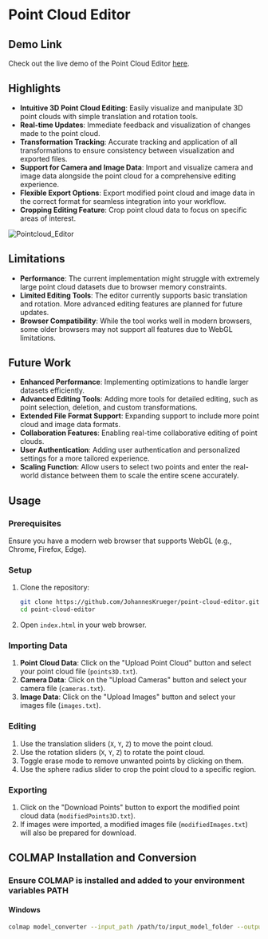 # Point Cloud Editor

## Demo Link
Check out the live demo of the Point Cloud Editor [here](https://www.panoton.de/tools/pointcloud-editor/index.php).

## Highlights
- **Intuitive 3D Point Cloud Editing**: Easily visualize and manipulate 3D point clouds with simple translation and rotation tools.
- **Real-time Updates**: Immediate feedback and visualization of changes made to the point cloud.
- **Transformation Tracking**: Accurate tracking and application of all transformations to ensure consistency between visualization and exported files.
- **Support for Camera and Image Data**: Import and visualize camera and image data alongside the point cloud for a comprehensive editing experience.
- **Flexible Export Options**: Export modified point cloud and image data in the correct format for seamless integration into your workflow.
- **Cropping Editing Feature**: Crop point cloud data to focus on specific areas of interest.

![Pointcloud_Editor](https://github.com/JohannesKrueger/pointcloudeditor/assets/68600106/a7a02c22-d1b3-43a2-88e9-abf0d415b232)

## Limitations
- **Performance**: The current implementation might struggle with extremely large point cloud datasets due to browser memory constraints.
- **Limited Editing Tools**: The editor currently supports basic translation and rotation. More advanced editing features are planned for future updates.
- **Browser Compatibility**: While the tool works well in modern browsers, some older browsers may not support all features due to WebGL limitations.

## Future Work
- **Enhanced Performance**: Implementing optimizations to handle larger datasets efficiently.
- **Advanced Editing Tools**: Adding more tools for detailed editing, such as point selection, deletion, and custom transformations.
- **Extended File Format Support**: Expanding support to include more point cloud and image data formats.
- **Collaboration Features**: Enabling real-time collaborative editing of point clouds.
- **User Authentication**: Adding user authentication and personalized settings for a more tailored experience.
- **Scaling Function**: Allow users to select two points and enter the real-world distance between them to scale the entire scene accurately.

## Usage

### Prerequisites
Ensure you have a modern web browser that supports WebGL (e.g., Chrome, Firefox, Edge).

### Setup
1. Clone the repository:
    ```bash
    git clone https://github.com/JohannesKrueger/point-cloud-editor.git
    cd point-cloud-editor
    ```

2. Open `index.html` in your web browser.

### Importing Data
1. **Point Cloud Data**: Click on the "Upload Point Cloud" button and select your point cloud file (`points3D.txt`).
2. **Camera Data**: Click on the "Upload Cameras" button and select your camera file (`cameras.txt`).
3. **Image Data**: Click on the "Upload Images" button and select your images file (`images.txt`).

### Editing
1. Use the translation sliders (`X`, `Y`, `Z`) to move the point cloud.
2. Use the rotation sliders (`X`, `Y`, `Z`) to rotate the point cloud.
3. Toggle erase mode to remove unwanted points by clicking on them.
4. Use the sphere radius slider to crop the point cloud to a specific region.

### Exporting
1. Click on the "Download Points" button to export the modified point cloud data (`modifiedPoints3D.txt`).
2. If images were imported, a modified images file (`modifiedImages.txt`) will also be prepared for download.

## COLMAP Installation and Conversion

### Ensure COLMAP is installed and added to your environment variables PATH

#### Windows
```bash
colmap model_converter --input_path /path/to/input_model_folder --output_path /path/to/output_model_folder --output_type TXT
